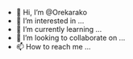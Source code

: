 - 👋 Hi, I’m @Orekarako
- 👀 I’m interested in ...
- 🌱 I’m currently learning ...
- 💞️ I’m looking to collaborate on ...
- 📫 How to reach me ...

<!---
Orekarako/Orekarako is a ✨ special ✨ repository because its `README.md` (this file) appears on your GitHub profile.
You can click the Preview link to take a look at your changes.
--->
